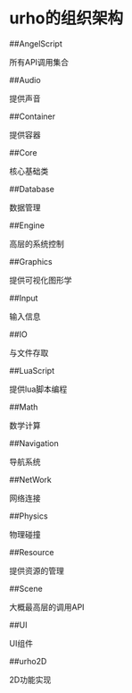 



# urho的组织架构

##AngelScript

所有API调用集合

##Audio

提供声音

##Container

提供容器

##Core

核心基础类

##Database

数据管理

##Engine

高层的系统控制

##Graphics

提供可视化图形学

##Input

输入信息

##IO

与文件存取

##LuaScript

 提供lua脚本编程

##Math

数学计算

##Navigation

导航系统

##NetWork

网络连接

##Physics

物理碰撞

##Resource

提供资源的管理

##Scene

大概最高层的调用API

##UI

UI组件

##urho2D

2D功能实现



